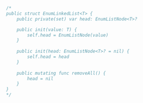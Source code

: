 ```swift
```

```swift
```

```swift
```

```swift
```

```swift
```

```swift
```

```swift
```

```swift
```

```swift
```

```swift
```

```swift
/*
public struct EnumLinkedList<T> {
    public private(set) var head: EnumListNode<T>?

    public init(value: T) {
        self.head = EnumListNode(value)
    }
    
    public init(head: EnumListNode<T>? = nil) {
        self.head = head
    }
    
    public mutating func removeAll() {
        head = nil
    }
}
*/

```
